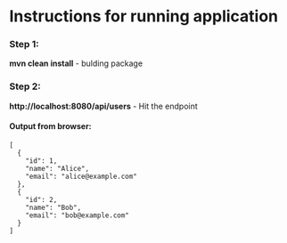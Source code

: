 # Instructions for running application

### Step 1:
**mvn clean install** - bulding package

### Step 2:
**http://localhost:8080/api/users** - Hit the endpoint
#### Output from browser: 
```
[
  {
    "id": 1,
    "name": "Alice",
    "email": "alice@example.com"
  },
  {
    "id": 2,
    "name": "Bob",
    "email": "bob@example.com"
  }
]
```

